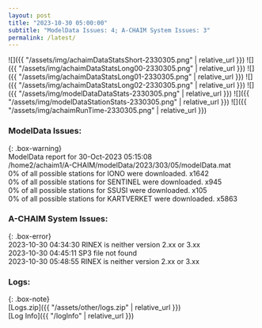 ```yaml
---
layout: post
title: "2023-10-30 05:00:00"
subtitle: "ModelData Issues: 4; A-CHAIM System Issues: 3"
permalink: /latest/
---
```


![]({{ "/assets/img/achaimDataStatsShort-2330305.png" | relative_url }})
![]({{ "/assets/img/achaimDataStatsLong00-2330305.png" | relative_url }})
![]({{ "/assets/img/achaimDataStatsLong01-2330305.png" | relative_url }})
![]({{ "/assets/img/achaimDataStatsLong02-2330305.png" | relative_url }})
![]({{ "/assets/img/modelDataDataStats-2330305.png" | relative_url }})
![]({{ "/assets/img/modelDataStationStats-2330305.png" | relative_url }})
![]({{ "/assets/img/achaimRunTime-2330305.png" | relative_url }})


### ModelData Issues:  
  
{: .box-warning}  
 ModelData report for 30-Oct-2023 05:15:08   
 /home2/achaim1/A-CHAIM/modelData/2023/303/05/modelData.mat   
 0% of all possible stations for IONO were downloaded. x1642   
 0% of all possible stations for SENTINEL were downloaded. x945   
 0% of all possible stations for SSUSI were downloaded. x105   
 0% of all possible stations for KARTVERKET were downloaded. x5863   
  
### A-CHAIM System Issues:  
  
{: .box-error}  
2023-10-30 04:34:30 RINEX is neither version 2.xx or 3.xx  
2023-10-30 04:45:11 SP3 file not found  
2023-10-30 05:48:55 RINEX is neither version 2.xx or 3.xx  

### Logs:  
  
{: .box-note}  
[Logs.zip]({{ "/assets/other/logs.zip" | relative_url }})  
[Log Info]({{ "/logInfo" | relative_url }})  
